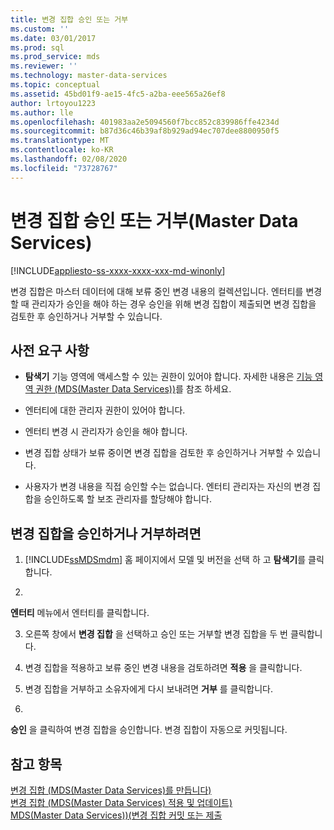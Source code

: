 ```yaml
---
title: 변경 집합 승인 또는 거부
ms.custom: ''
ms.date: 03/01/2017
ms.prod: sql
ms.prod_service: mds
ms.reviewer: ''
ms.technology: master-data-services
ms.topic: conceptual
ms.assetid: 45bd01f9-ae15-4fc5-a2ba-eee565a26ef8
author: lrtoyou1223
ms.author: lle
ms.openlocfilehash: 401983aa2e5094560f7bcc852c839986ffe4234d
ms.sourcegitcommit: b87d36c46b39af8b929ad94ec707dee8800950f5
ms.translationtype: MT
ms.contentlocale: ko-KR
ms.lasthandoff: 02/08/2020
ms.locfileid: "73728767"
---
```

# <a name="approve-or-reject-a-changeset-master-data-services"></a>변경 집합 승인 또는 거부(Master Data Services)

[!INCLUDE[appliesto-ss-xxxx-xxxx-xxx-md-winonly](../includes/appliesto-ss-xxxx-xxxx-xxx-md-winonly.md)]

  변경 집합은 마스터 데이터에 대해 보류 중인 변경 내용의 컬렉션입니다. 엔터티를 변경할 때 관리자가 승인을 해야 하는 경우 승인을 위해 변경 집합이 제출되면 변경 집합을 검토한 후 승인하거나 거부할 수 있습니다.  
  
## <a name="prerequisites"></a>사전 요구 사항  
  
-   
  **탐색기** 기능 영역에 액세스할 수 있는 권한이 있어야 합니다. 자세한 내용은 [기능 영역 권한 &#40;MDS(Master Data Services)&#41;](../master-data-services/functional-area-permissions-master-data-services.md)를 참조 하세요.  
  
-   엔터티에 대한 관리자 권한이 있어야 합니다.  
  
-   엔터티 변경 시 관리자가 승인을 해야 합니다.  
  
-   변경 집합 상태가 보류 중이면 변경 집합을 검토한 후 승인하거나 거부할 수 있습니다.  
  
-   사용자가 변경 내용을 직접 승인할 수는 없습니다. 엔터티 관리자는 자신의 변경 집합을 승인하도록 할 보조 관리자를 할당해야 합니다.  
  
## <a name="to-approve-or-reject-a-changeset"></a>변경 집합을 승인하거나 거부하려면  
  
1.  [!INCLUDE[ssMDSmdm](../includes/ssmdsmdm-md.md)] 홈 페이지에서 모델 및 버전을 선택 하 고 **탐색기**를 클릭 합니다.  
  
2.  
  **엔터티** 메뉴에서 엔터티를 클릭합니다.  
  
3.  오른쪽 창에서 **변경 집합** 을 선택하고 승인 또는 거부할 변경 집합을 두 번 클릭합니다.  
  
4.  변경 집합을 적용하고 보류 중인 변경 내용을 검토하려면 **적용** 을 클릭합니다.  
  
5.  변경 집합을 거부하고 소유자에게 다시 보내려면 **거부** 를 클릭합니다.  
  
6.  
  **승인** 을 클릭하여 변경 집합을 승인합니다. 변경 집합이 자동으로 커밋됩니다.  
  
## <a name="see-also"></a>참고 항목  
 [변경 집합 &#40;MDS(Master Data Services)를 만듭니다&#41;](../master-data-services/create-a-changeset-master-data-services.md)   
 [변경 집합 &#40;MDS(Master Data Services) 적용 및 업데이트&#41;](../master-data-services/apply-and-update-a-changeset-master-data-services.md)   
 [MDS(Master Data Services)&#41;&#40;변경 집합 커밋 또는 제출](../master-data-services/commit-or-submit-a-changeset-master-data-services.md)  
  
  
